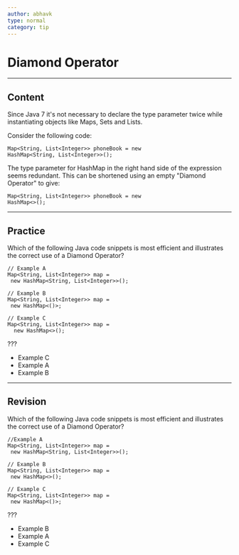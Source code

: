 ```yaml
---
author: abhavk
type: normal
category: tip
---
```


# Diamond Operator


---

## Content

Since Java 7 it's not necessary to declare the type parameter twice while instantiating objects like Maps, Sets and Lists.

Consider the following code:

```plain-text
Map<String, List<Integer>> phoneBook = new 
HashMap<String, List<Integer>>();
```

The type parameter for HashMap in the right hand side of the expression seems redundant. This can be shortened using an empty "Diamond Operator" to give:

```plain-text
Map<String, List<Integer>> phoneBook = new 
HashMap<>();
```


---

## Practice

Which of the following Java code snippets is most efficient and illustrates the correct use of a Diamond Operator?

```plain-text
// Example A
Map<String, List<Integer>> map =
 new HashMap<String, List<Integer>>();

// Example B
Map<String, List<Integer>> map =
 new HashMap<()>;

// Example C
Map<String, List<Integer>> map =
  new HashMap<>();
```

???

- Example C
- Example A
- Example B


---

## Revision

Which of the following Java code snippets is most efficient and illustrates the correct use of a Diamond Operator?

```plain-text
//Example A
Map<String, List<Integer>> map =
 new HashMap<String, List<Integer>>();

// Example B
Map<String, List<Integer>> map =
 new HashMap<>();

// Example C
Map<String, List<Integer>> map =
 new HashMap<()>;
```

???

- Example B
- Example A
- Example C
